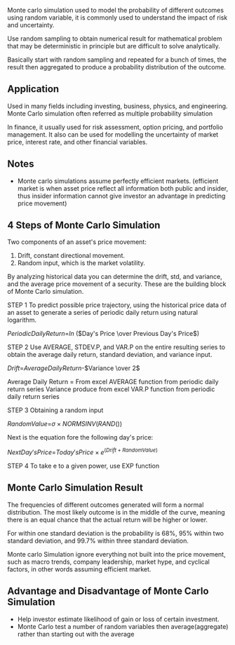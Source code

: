 Monte carlo simulation used to model the probability of different outcomes using random variable, it is commonly used to understand the impact of risk and uncertainty.

Use random sampling to obtain numerical result for mathematical problem that may be deterministic in principle but are difficult to solve analytically.

Basically start with random sampling and repeated for a bunch of times, the result then aggregated to produce a probability distribution of the outcome.

## Application
Used in many fields including investing, business, physics, and engineering. Monte Carlo simulation often referred as multiple probability simulation
 
In finance, it usually used for risk assessment, option pricing, and portfolio management. It also can be used for modelling the uncertainty of market price, interest rate, and other financial variables.

## Notes
- Monte carlo simulations assume perfectly efficient markets. (efficient market is when asset price reflect all information both public and insider, thus insider information cannot give investor an advantage in predicting price movement)

## 4 Steps of Monte Carlo Simulation
Two components of an asset's price movement:
1. Drift, constant directional movement.
2. Random input, which is the market volatility.

By analyzing historical data you can determine the drift, std, and variance, and the average price movement of a security. These are the building block of Monte Carlo simulation.

STEP 1
To predict possible price trajectory, using the historical price data of an asset to generate a series of periodic daily return using natural logarithm.

$Periodic Daily Return$=$ln$ $($$Day's Price \over Previous Day's Price$$)$

STEP 2
Use AVERAGE, STDEV.P, and VAR.P on the entire resulting series to obtain the average daily return, standard deviation, and variance input.

$Drift$=$Average Daily Return$-$Variance \over 2$

Average Daily Return = From excel
AVERAGE function from periodic daily return series
Variance produce from excel
VAR.P function from periodic daily return series

STEP 3
Obtaining a random input

$Random Value$=$σ \times NORMSINV(RAND())$

Next is the equation fore the following day's price:

$Next Day's Price$=$Today's Price \times e^{(Drift+Random Value)}$

STEP 4
To take e to a given power, use EXP function

## Monte Carlo Simulation Result
The frequencies of different outcomes generated will form a normal distribution. The most likely outcome is in the middle of the curve, meaning there is an equal chance that the actual return will be higher or lower.

For within one standard deviation is the probability is 68%, 95% within two standard deviation, and 99.7% within three standard deviation.

Monte carlo Simulation ignore everything not built into the price movement, such as macro trends, company leadership, market hype, and cyclical factors, in other words assuming efficient market.

## Advantage and Disadvantage of Monte Carlo Simulation
- Help investor estimate likelihood of gain or loss of certain investment.
- Monte Carlo test a number of random variables then average(aggregate) rather than starting out with the average

